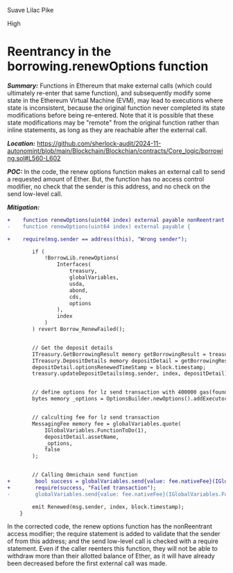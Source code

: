Suave Lilac Pike

High

# Reentrancy in the borrowing.renewOptions function

***Summary:***
Functions in Ethereum that make external calls (which could ultimately re-enter that same function), and subsequently modify some state in the Ethereum Virtual Machine (EVM), may lead to executions where state is inconsistent, because the original function never completed its state modifications before being re-entered. Note that it is possible that these state modifications may be "remote" from the original function rather than inline statements, as long as they are reachable after the external call.

***Location:***
https://github.com/sherlock-audit/2024-11-autonomint/blob/main/Blockchain/Blockchian/contracts/Core_logic/borrowing.sol#L560-L602

***POC:***
In the code, the renew options function makes an external call to send a requested amount of Ether. But, the function has no access control modifier, no check that the sender is this address, and no check on the send low-level call.

***Mitigation:***
```diff
+    function renewOptions(uint64 index) external payable nonReentrant {
-    function renewOptions(uint64 index) external payable {

+    require(msg.sender == address(this), "Wrong sender");

        if (
            !BorrowLib.renewOptions(
                Interfaces(
                    treasury,
                    globalVariables,
                    usda,
                    abond,
                    cds,
                    options
                ),
                index
            )
        ) revert Borrow_RenewFailed();


        // Get the deposit details
        ITreasury.GetBorrowingResult memory getBorrowingResult = treasury.getBorrowing(msg.sender, index);
        ITreasury.DepositDetails memory depositDetail = getBorrowingResult.depositDetails;
        depositDetail.optionsRenewedTimeStamp = block.timestamp;
        treasury.updateDepositDetails(msg.sender, index, depositDetail);


        // define options for lz send transaction with 400000 gas(found by testing)
        bytes memory _options = OptionsBuilder.newOptions().addExecutorLzReceiveOption(400000, 0);


        // calculting fee for lz send transaction
        MessagingFee memory fee = globalVariables.quote(
            IGlobalVariables.FunctionToDo(1),
            depositDetail.assetName,
            _options,
            false
        );


        // Calling Omnichain send function
+        bool success = globalVariables.send{value: fee.nativeFee}(IGlobalVariables.FunctionToDo(1), depositDetail.assetName, fee, _options, msg.sender);
+        require(success, "Failed transaction");
-        globalVariables.send{value: fee.nativeFee}(IGlobalVariables.FunctionToDo(1), depositDetail.assetName, fee, _options, msg.sender);

        emit Renewed(msg.sender, index, block.timestamp);
    }
```
In the corrected code, the renew options function has the nonReentrant access modifier; the require statement is added to validate that the sender of from this address; and the send low-level call is checked with a require statement. Even if the caller reenters this function, they will not be able to withdraw more than their allotted balance of Ether, as it will have already been decreased before the first external call was made.